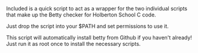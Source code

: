 Included is a quick script to act as a wrapper for the two individual scripts
that make up the Betty checker for Holberton School C code.

Just drop the script into your $PATH and set permissions to use it.

This script will automatically install betty from Github if you haven't already!
Just run it as root once to install the necessary scripts.